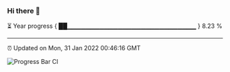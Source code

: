 ### Hi there 👋

⏳ Year progress { ██▁▁▁▁▁▁▁▁▁▁▁▁▁▁▁▁▁▁▁▁▁▁▁▁▁▁▁▁ } 8.23 %

---

⏰ Updated on Mon, 31 Jan 2022 00:46:16 GMT

![Progress Bar CI](https://github.com/liununu/liununu/workflows/Progress%20Bar%20CI/badge.svg)
